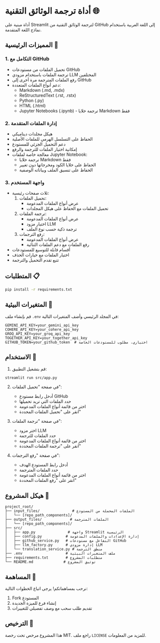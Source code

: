 # أداة ترجمة الوثائق التقنية 🌐

أداة مبنية على Streamlit لترجمة الوثائق التقنية من GitHub إلى اللغة العربية باستخدام نماذج اللغة المتقدمة.

## المميزات الرئيسية 🚀

### 1. التكامل مع GitHub
- تحميل الملفات من مستودعات GitHub
- ترجمة الملفات باستخدام مزودي LLM المختلفين
- رفع الملفات المترجمة مرة أخرى إلى GitHub
- دعم أنواع الملفات المتعددة:
  * Markdown (.md, .mdx)
  * ReStructuredText (.rst, .rstx)
  * Python (.py)
  * HTML (.html)
  * Jupyter Notebooks (.ipynb) - ترجمة خلايا Markdown فقط

### 2. إدارة الملفات المتقدمة
- هيكل مجلدات ديناميكي
- الحفاظ على التسلسل الهرمي للملفات الأصلية
- دعم التحميل الجزئي للمستودع
- إمكانية اختيار الملفات للترجمة والرفع
- معالجة خاصة لملفات Jupyter Notebook:
  * ترجمة خلايا Markdown فقط
  * الحفاظ على خلايا الكود ومخرجاتها دون تغيير
  * الحفاظ على تنسيق الملف وبياناته الوصفية

### 3. واجهة المستخدم
- ثلاث صفحات رئيسية:
  1. تحميل الملفات:
     * عرض أنواع الملفات المدعومة
     * تحميل الملفات مع الحفاظ على هيكل المجلدات
  2. ترجمة الملفات:
     * عرض أنواع الملفات المدعومة
     * اختيار مزود LLM
     * ترجمة ذكية حسب نوع الملف
  3. رفع الترجمات:
     * عرض أنواع الملفات المدعومة
     * رفع الملفات مع دعم الملفات الثنائية
- أقسام قابلة للتوسيع للمستودعات
- اختيار الملفات مع خيارات الحذف
- تتبع تقدم التحميل والترجمة

## المتطلبات 📋

```bash
pip install -r requirements.txt
```

## المتغيرات البيئية 🔑

قم بإنشاء ملف `.env` في المجلد الرئيسي وأضف المتغيرات التالية:

```env
GEMINI_API_KEY=your_gemini_api_key
COHERE_API_KEY=your_cohere_api_key
GROQ_API_KEY=your_groq_api_key
TOGETHER_API_KEY=your_together_api_key
GITHUB_TOKEN=your_github_token  # اختياري، مطلوب للمستودعات الخاصة
```

## الاستخدام 🚀

1. قم بتشغيل التطبيق:
```bash
streamlit run src/app.py
```

2. في صفحة "تحميل الملفات":
   - أدخل رابط مستودع GitHub
   - حدد الملفات التي تريد تحميلها
   - اختر من قائمة أنواع الملفات المدعومة
   - انقر على "تحميل الملفات المحددة"

3. في صفحة "ترجمة الملفات":
   - اختر مزود LLM
   - حدد الملفات للترجمة
   - اختر من قائمة أنواع الملفات المدعومة
   - انقر على "ترجمة الملفات المحددة"

4. في صفحة "رفع الترجمات":
   - أدخل رابط المستودع الهدف
   - حدد الملفات المترجمة
   - اختر من قائمة أنواع الملفات المدعومة
   - انقر على "رفع الملفات المحددة"

## هيكل المشروع 📁

```
project_root/
├── input_files/               # الملفات المحملة من المستودع
│   └── [repo_path_components]/
├── output_files/             # الملفات المترجمة
│   └── [repo_path_components]/
├── src/
│   ├── app.py               # واجهة Streamlit الرئيسية
│   ├── config.py           # إدارة الإعدادات والملفات المدعومة
│   ├── github_service.py   # التفاعل مع مستودعات GitHub
│   ├── llm_factory.py      # إدارة مزودي LLM
│   └── translation_service.py # منطق الترجمة
├── .env                    # ملف المتغيرات البيئية
├── requirements.txt        # متطلبات المشروع
└── README.md              # توثيق المشروع
```

## المساهمة 🤝

نرحب بمساهماتكم! يرجى اتباع الخطوات التالية:

1. Fork المستودع
2. إنشاء فرع للميزة الجديدة
3. تقديم طلب سحب مع وصف تفصيلي للتغييرات

## الترخيص 📄

هذا المشروع مرخص تحت رخصة MIT. راجع ملف `LICENSE` للمزيد من المعلومات.
